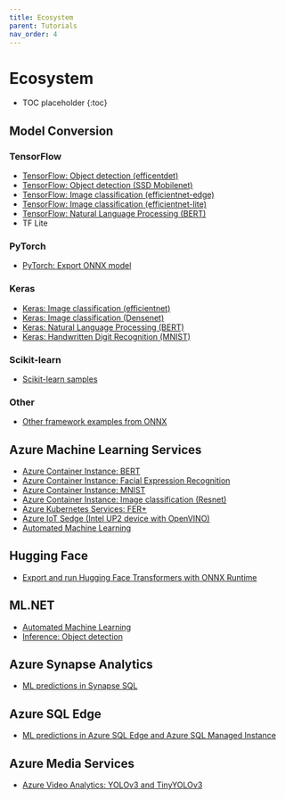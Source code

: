 ```yaml
---
title: Ecosystem
parent: Tutorials
nav_order: 4
---
```

# Ecosystem

* TOC placeholder
{:toc}

## Model Conversion
### TensorFlow
* [TensorFlow: Object detection (efficentdet)](https://github.com/onnx/tensorflow-onnx/blob/master/tutorials/efficientdet.ipynb)
* [TensorFlow: Object detection (SSD Mobilenet)](https://github.com/onnx/tensorflow-onnx/blob/master/tutorials/ConvertingSSDMobilenetToONNX.ipynb)
* [TensorFlow: Image classification (efficientnet-edge)](https://github.com/onnx/tensorflow-onnx/blob/master/tutorials/efficientnet-edge.ipynb)
* [TensorFlow: Image classification (efficientnet-lite)](https://github.com/onnx/tensorflow-onnx/blob/master/tutorials/efficientnet-lite.ipynb)
* [TensorFlow: Natural Language Processing (BERT)](https://github.com/onnx/tensorflow-onnx/blob/master/tutorials/BertTutorial.ipynb)
* TF Lite

### PyTorch
* [PyTorch: Export ONNX model](./export-pytorch-model.md)

### Keras
* [Keras: Image classification (efficientnet)](https://github.com/onnx/keras-onnx/blob/master/tutorial/TensorFlow_Keras_EfficientNet.ipynb)
* [Keras: Image classification (Densenet)](https://www.onnxruntime.ai/python/auto_examples/plot_dl_keras.html#sphx-glr-auto-examples-plot-dl-keras-py)
* [Keras: Natural Language Processing (BERT)](https://github.com/microsoft/onnxruntime/tree/master/onnxruntime/python/tools/transformers/notebooks/Tensorflow_Keras_Bert-Squad_OnnxRuntime_CPU.ipynb)
* [Keras: Handwritten Digit Recognition (MNIST)](https://github.com/onnx/keras-onnx/blob/master/tutorial/TensorFlow_Keras_MNIST.ipynb)

### Scikit-learn
* [Scikit-learn samples](http://onnx.ai/sklearn-onnx/index_tutorial.html)

### Other
* [Other framework examples from ONNX](https://github.com/onnx/tutorials#converting-to-onnx-format)

## Azure Machine Learning Services
* [Azure Container Instance: BERT](https://github.com/microsoft/onnxruntime/tree/master/onnxruntime/python/tools/transformers/notebooks/Inference_Bert_with_OnnxRuntime_on_AzureML.ipynb)
* [Azure Container Instance: Facial Expression Recognition](https://github.com/Azure/MachineLearningNotebooks/blob/master/how-to-use-azureml/deployment/onnx/onnx-inference-facial-expression-recognition-deploy.ipynb)
* [Azure Container Instance: MNIST](https://github.com/Azure/MachineLearningNotebooks/blob/master/how-to-use-azureml/deployment/onnx/onnx-inference-mnist-deploy.ipynb)
* [Azure Container Instance: Image classification (Resnet)](https://github.com/Azure/MachineLearningNotebooks/blob/master/how-to-use-azureml/deployment/onnx/onnx-modelzoo-aml-deploy-resnet50.ipynb)
* [Azure Kubernetes Services: FER+](https://github.com/microsoft/onnxruntime/tree/master/docs/python/notebooks/onnx-inference-byoc-gpu-cpu-aks.ipynb)
* [Azure IoT Sedge (Intel UP2 device with OpenVINO)](https://github.com/Azure-Samples/onnxruntime-iot-edge/blob/master/AzureML-OpenVINO/README.md)
* [Automated Machine Learning](https://github.com/Azure/MachineLearningNotebooks/blob/master/how-to-use-azureml/automated-machine-learning/classification-bank-marketing-all-features/auto-ml-classification-bank-marketing-all-features.ipynb)

## Hugging Face
* [Export and run Hugging Face Transformers with ONNX Runtime](https://github.com/huggingface/transformers/blob/master/notebooks/04-onnx-export.ipynb)

## ML.NET
* [Automated Machine Learning](https://docs.microsoft.com/en-us/azure/machine-learning/how-to-use-automl-onnx-model-dotnet?toc=/dotnet/machine-learning/how-to-guides/toc.json&bc=/dotnet/machine-learning/how-to-guides/toc.json)
* [Inference: Object detection](https://docs.microsoft.com/en-us/dotnet/machine-learning/tutorials/object-detection-onnx)

## Azure Synapse Analytics
* [ML predictions in Synapse SQL](https://docs.microsoft.com/en-us/azure/synapse-analytics/sql-data-warehouse/sql-data-warehouse-predict)

## Azure SQL Edge
* [ML predictions in Azure SQL Edge and Azure SQL Managed Instance](https://docs.microsoft.com/en-us/azure/azure-sql-edge/deploy-onnxJ)

## Azure Media Services
* [Azure Video Analytics: YOLOv3 and TinyYOLOv3](https://github.com/Azure/live-video-analytics/tree/master/utilities/video-analysis/yolov3-onnx)